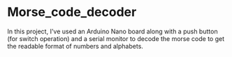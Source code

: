 # Morse_code_decoder
In this project, I've used an Arduino Nano board along with a push button (for switch operation) and a serial monitor to decode the morse code to get the readable format of numbers and alphabets.
